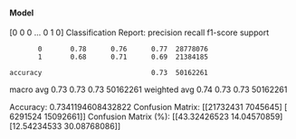 #### Model
[0 0 0 ... 0 1 0]
Classification Report:
              precision    recall  f1-score   support

           0       0.78      0.76      0.77  28778076
           1       0.68      0.71      0.69  21384185

    accuracy                           0.73  50162261
   macro avg       0.73      0.73      0.73  50162261
weighted avg       0.74      0.73      0.73  50162261

Accuracy: 0.7341194608432822
Confusion Matrix:
[[21732431  7045645]
 [ 6291524 15092661]]
Confusion Matrix (%):
[[43.32426523 14.04570859]
 [12.54234533 30.08768086]]
